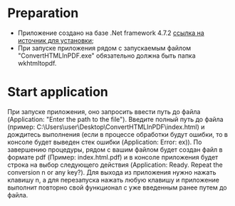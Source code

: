 # Preparation
- Приложение создано на базе .Net  framework 4.7.2 [ссылка на источник для установки](https://dotnet.microsoft.com/en-us/download/dotnet-framework/net472);
- При запуске приложения рядом с запускаемым файлом "ConvertHTMLInPDF.exe" обязательно должна быть папка wkhtmltopdf.

# Start application
При запуске приложения, оно запросить ввести путь до файла (Application: "Enter the path to the file"). Введите полный путь до файла (пример: C:\Users\user\Desktop\ConvertHTMLInPDF\index.html) и дождитесь выполнения (если в процессе обработки будут ошибки, то в консоле будет выведен стек ошибки (Application: Error: ex)). По завершению процедуры, рядом с вашим файлом будет создан файл в формате pdf (Пример: index.html.pdf) и в консоле приложения будет строка на выбор следующего действия (Application: Ready. Repeat the conversion n or any key?). Для выхода из приложения нужно нажать клавишу n, а для перезапуска нажать любую клавишу и приложение выполнит повторно свой функционал с уже введенным ранее путем до файла.  